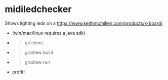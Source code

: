 # midiledchecker

Shows lighting leds on a https://www.keithmcmillen.com/products/k-board/

* (win/mac/linux requires a java sdk)
* > git clone
* > gradlew build
* > gradlew run
* profit!
